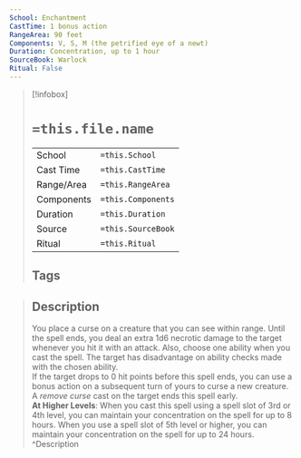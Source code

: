 ```yaml
---
School: Enchantment
CastTime: 1 bonus action
RangeArea: 90 feet
Components: V, S, M (the petrified eye of a newt)
Duration: Concentration, up to 1 hour
SourceBook: Warlock
Ritual: False
---
```

> [!infobox]
>
> # `=this.file.name`
> |            |                    |
> | ---------- | ------------------ |
> | School     | `=this.School`     |
> | Cast Time  | `=this.CastTime`   |
> | Range/Area | `=this.RangeArea`  |
> | Components | `=this.Components` |
> | Duration   | `=this.Duration`   |
> | Source     | `=this.SourceBook` |
> | Ritual     | `=this.Ritual`     |
>## Tags
>

> ## Description
> You place a curse on a creature that you can see within range. Until the spell ends, you deal an extra 1d6 necrotic damage to the target whenever you hit it with an attack. Also, choose one ability when you cast the spell. The target has disadvantage on ability checks made with the chosen ability.<br> If the target drops to 0 hit points before this spell ends, you can use a bonus action on a subsequent turn of yours to curse a new creature. A <i>remove curse</i> cast on the target ends this spell early.<br> <b>At Higher Levels</b>: When you cast this spell using a spell slot of 3rd or 4th level, you can maintain your concentration on the spell for up to 8 hours. When you use a spell slot of 5th level or higher, you can maintain your concentration on the spell for up to 24 hours. 
> ^Description